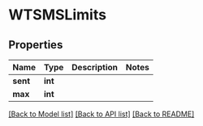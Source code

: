 # WTSMSLimits


## Properties
Name | Type | Description | Notes
------------ | ------------- | ------------- | -------------
**sent** | **int** |  | 
**max** | **int** |  | 

[[Back to Model list]](../README.md#documentation-for-models) [[Back to API list]](../README.md#documentation-for-api-endpoints) [[Back to README]](../README.md)



